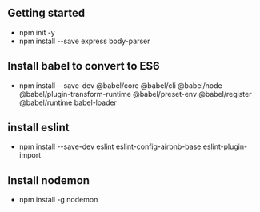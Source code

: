 ## Getting started  
- npm init -y  
- npm install --save express body-parser  


## Install babel to convert to ES6  
- npm install --save-dev @babel/core @babel/cli @babel/node @babel/plugin-transform-runtime @babel/preset-env @babel/register @babel/runtime babel-loader  

## install eslint  
- npm install --save-dev eslint eslint-config-airbnb-base eslint-plugin-import  

## Install nodemon  
- npm install -g nodemon  